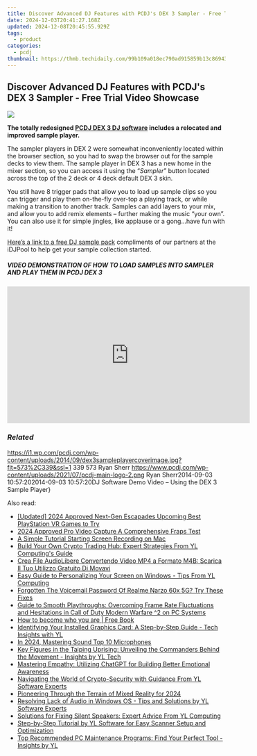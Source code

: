 ```yaml
---
title: Discover Advanced DJ Features with PCDJ's DEX 3 Sampler - Free Trial Video Showcase
date: 2024-12-03T20:41:27.168Z
updated: 2024-12-08T20:45:55.929Z
tags:
  - product
categories:
  - pcdj
thumbnail: https://thmb.techidaily.com/99b109a018ec790ad915859b13c869439cc17a979bbda283730a317cf601feb3.png
---
```


## Discover Advanced DJ Features with PCDJ's DEX 3 Sampler - Free Trial Video Showcase

[![](https://i1.wp.com/pcdj.com/wp-content/uploads/2014/09/dex3sampleplayercoverimage.jpg?resize=573%2C270&ssl=1)](https://i1.wp.com/pcdj.com/wp-content/uploads/2014/09/dex3sampleplayercoverimage.jpg?fit=573%2C339&ssl=1 "dex3sampleplayercoverimage")

**The totally redesigned [PCDJ DEX 3 DJ software](https://tools.techidaily.com/pcdj/products/) includes a relocated and improved sample player.** 

The sampler players in DEX 2 were somewhat inconveniently located within the browser section, so you had to swap the browser out for the sample decks to view them. The sample player in DEX 3 has a new home in the mixer section, so you can access it using the “_Sampler_” button located across the top of the 2 deck or 4 deck default DEX 3 skin.

You still have 8 trigger pads that allow you to load up sample clips so you can trigger and play them on-the-fly over-top a playing track, or while making a transition to another track. Samples can add layers to your mix, and allow you to add remix elements – further making the music “your own”. You can also use it for simple jingles, like applause or a gong…have fun with it!

[Here’s a link to a free DJ sample pack](https://tools.techidaily.com/pcdj/products/) compliments of our partners at the iDJPool to help get your sample collection started.

##### VIDEO DEMONSTRATION OF HOW TO LOAD SAMPLES INTO SAMPLER AND PLAY THEM IN PCDJ DEX 3

<!-- affiliate ads begin -->
<iframe width="560" height="315" src="https://www.youtube.com/embed/T-ssCD10v2M?si=WVWGNayUiCAkMZzZ" title="YouTube video player" frameborder="0" allow="accelerometer; autoplay; clipboard-write; encrypted-media; gyroscope; picture-in-picture; web-share" referrerpolicy="strict-origin-when-cross-origin" allowfullscreen></iframe>
<!-- affiliate ads end -->

### _Related_

https://i1.wp.com/pcdj.com/wp-content/uploads/2014/09/dex3sampleplayercoverimage.jpg?fit=573%2C339&ssl=1 339 573 Ryan Sherr https://www.pcdj.com/wp-content/uploads/2021/07/pcdj-main-logo-2.png Ryan Sherr2014-09-03 10:57:202014-09-03 10:57:20DJ Software Demo Video – Using the DEX 3 Sample Player}

<ins class="adsbygoogle"
     style="display:block"
     data-ad-format="autorelaxed"
     data-ad-client="ca-pub-7571918770474297"
     data-ad-slot="1223367746"></ins>

<ins class="adsbygoogle"
     style="display:block"
     data-ad-client="ca-pub-7571918770474297"
     data-ad-slot="8358498916"
     data-ad-format="auto"
     data-full-width-responsive="true"></ins>

<span class="atpl-alsoreadstyle">Also read:</span>
<div><ul>
<li><a href="https://fox-hovers.techidaily.com/updated-2024-approved-next-gen-escapades-upcoming-best-playstation-vr-games-to-try/"><u>[Updated] 2024 Approved Next-Gen Escapades Upcoming Best PlayStation VR Games to Try</u></a></li>
<li><a href="https://screen-video-capture.techidaily.com/2024-approved-pro-video-capture-a-comprehensive-fraps-test/"><u>2024 Approved Pro Video Capture A Comprehensive Fraps Test</u></a></li>
<li><a href="https://screen-activity-recording.techidaily.com/a-simple-tutorial-starting-screen-recording-on-mac/"><u>A Simple Tutorial Starting Screen Recording on Mac</u></a></li>
<li><a href="https://discover-amazing.techidaily.com/build-your-own-crypto-trading-hub-expert-strategies-from-yl-computings-guide/"><u>Build Your Own Crypto Trading Hub: Expert Strategies From YL Computing's Guide</u></a></li>
<li><a href="https://some-guidance.techidaily.com/crea-file-audiolibere-convertendo-video-mp4-a-formato-m4b-scarica-il-tuo-utilizzo-gratuito-di-movavi/"><u>Crea File AudioLibere Convertendo Video MP4 a Formato M4B: Scarica Il Tuo Utilizzo Gratuito Di Movavi</u></a></li>
<li><a href="https://discover-amazing.techidaily.com/easy-guide-to-personalizing-your-screen-on-windows-tips-from-yl-computing/"><u>Easy Guide to Personalizing Your Screen on Windows - Tips From YL Computing</u></a></li>
<li><a href="https://easy-unlock-android.techidaily.com/forgotten-the-voicemail-password-of-realme-narzo-60x-5g-try-these-fixes-by-drfone-android/"><u>Forgotten The Voicemail Password Of Realme Narzo 60x 5G? Try These Fixes</u></a></li>
<li><a href="https://win-solutions.techidaily.com/guide-to-smooth-playthroughs-overcoming-frame-rate-fluctuations-and-hesitations-in-call-of-duty-modern-warfare-2-on-pc-systems/"><u>Guide to Smooth Playthroughs: Overcoming Frame Rate Fluctuations and Hesitations in Call of Duty Modern Warfare ^2 on PC Systems</u></a></li>
<li><a href="https://novels-ebooks.techidaily.com/209857935-9780692063705-how-to-become-who-you-are/"><u>How to become who you are | Free Book</u></a></li>
<li><a href="https://discover-amazing.techidaily.com/identifying-your-installed-graphics-card-a-step-by-step-guide-tech-insights-with-yl/"><u>Identifying Your Installed Graphics Card: A Step-by-Step Guide - Tech Insights with YL</u></a></li>
<li><a href="https://fox-links.techidaily.com/in-2024-mastering-sound-top-10-microphones/"><u>In 2024, Mastering Sound Top 10 Microphones</u></a></li>
<li><a href="https://discover-amazing.techidaily.com/key-figures-in-the-taiping-uprising-unveiling-the-commanders-behind-the-movement-insights-by-yl-tech/"><u>Key Figures in the Taiping Uprising: Unveiling the Commanders Behind the Movement - Insights by YL Tech</u></a></li>
<li><a href="https://tech-hub.techidaily.com/mastering-empathy-utilizing-chatgpt-for-building-better-emotional-awareness/"><u>Mastering Empathy: Utilizing ChatGPT for Building Better Emotional Awareness</u></a></li>
<li><a href="https://discover-amazing.techidaily.com/navigating-the-world-of-crypto-security-with-guidance-from-yl-software-experts/"><u>Navigating the World of Crypto-Security with Guidance From YL Software Experts</u></a></li>
<li><a href="https://fox-friendly.techidaily.com/pioneering-through-the-terrain-of-mixed-reality-for-2024/"><u>Pioneering Through the Terrain of Mixed Reality for 2024</u></a></li>
<li><a href="https://discover-amazing.techidaily.com/resolving-lack-of-audio-in-windows-os-tips-and-solutions-by-yl-software-experts/"><u>Resolving Lack of Audio in Windows OS - Tips and Solutions by YL Software Experts</u></a></li>
<li><a href="https://discover-amazing.techidaily.com/solutions-for-fixing-silent-speakers-expert-advice-from-yl-computing/"><u>Solutions for Fixing Silent Speakers: Expert Advice From YL Computing</u></a></li>
<li><a href="https://discover-amazing.techidaily.com/step-by-step-tutorial-by-yl-software-for-easy-scanner-setup-and-optimization/"><u>Step-by-Step Tutorial by YL Software for Easy Scanner Setup and Optimization</u></a></li>
<li><a href="https://discover-amazing.techidaily.com/top-recommended-pc-maintenance-programs-find-your-perfect-tool-insights-by-yl/"><u>Top Recommended PC Maintenance Programs: Find Your Perfect Tool - Insights by YL</u></a></li>
</ul></div>

